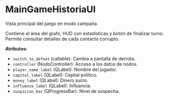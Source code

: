 # MainGameHistoriaUI

Vista principal del juego en modo campaña.

Contiene el área del grafo, HUD con estadísticas y botón de finalizar turno.
Permite consultar detalles de cada contacto corrupto.

**Atributos:**

-   `switch_to_defeat` (callable): Cambia a pantalla de derrota.
-   `controller` (NodoController): Acceso a los datos de nodos.
-   `player_name_label` (QLabel): Nombre del jugador.
-   `capital_label` (QLabel): Capital político.
-   `money_label` (QLabel): Dinero sucio.
-   `influence_label` (QLabel): Influencia.
-   `suspicion_bar` (QProgressBar): Nivel de sospecha.
